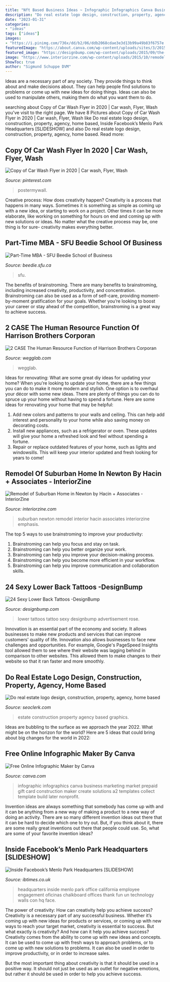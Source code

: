 ```yaml
---
title: "Nft Based Business Ideas ~ Infographic Infographics Canva Business Marketing Market Prepaid Gift Card Construction Maker Create Solutions A2 Templates Collect Template Build Later Nonprofit"
description: "Do real estate logo design, construction, property, agency, home based"
date: "2023-01-31"
categories:
- "ideas"
tags: ["ideas"]
images:
- "https://i.pinimg.com/736x/dd/b2/06/ddb2068cdae3e3d13b99a49b83f6757e.jpg"
featuredImage: "https://about.canva.com/wp-content/uploads/sites/3/2015/01/business_infographic.png"
featured_image: "https://designbump.com/wp-content/uploads/2015/09/the-black-rose-tattoo.jpg"
image: "https://www.interiorzine.com/wp-content/uploads/2015/10/remodel-suburban-home-newton-4.jpg"
ShowToc: true
author: "Sigmund Schuppe DVM"
---
```



Ideas are a necessary part of any society. They provide things to think about and make decisions about. They can help people find solutions to problems or come up with new ideas for doing things. Ideas can also be used to manipulate others, making them do what you want them to do.

	

		
searching about Copy of Car Wash Flyer in 2020 | Car wash, Flyer, Wash you've visit to the right page. We have 8 Pictures about Copy of Car Wash Flyer in 2020 | Car wash, Flyer, Wash like Do real estate logo design, construction, property, agency, home based, Inside Facebook’s Menlo Park Headquarters [SLIDESHOW] and also Do real estate logo design, construction, property, agency, home based. Read more:
		
    
## Copy Of Car Wash Flyer In 2020 | Car Wash, Flyer, Wash

<img loading=lazy src="https://i.pinimg.com/736x/dd/b2/06/ddb2068cdae3e3d13b99a49b83f6757e.jpg" onerror="this.onerror=null;this.src='https://tse1.mm.bing.net/th?id=OIP.5ngQkLwEMPVZ4PFY0idyFgHaKe&amp;pid=15.1';" alt="Copy of Car Wash Flyer in 2020 | Car wash, Flyer, Wash">

_Source: pinterest.com_

>postermywall. 

	

Creative process: How does creativity happen?
Creativity is a process that happens in many ways. Sometimes it is something as simple as coming up with a new idea, or starting to work on a project. Other times it can be more elaborate, like working on something for hours on end and coming up with new solutions or ideas. No matter what the creative process may be, one thing is for sure- creativity makes everything better.

    
## Part-Time MBA - SFU Beedie School Of Business

<img loading=lazy src="https://beedie.sfu.ca/uploads/Images/Global/Surrey-campus.jpg" onerror="this.onerror=null;this.src='https://tse3.mm.bing.net/th?id=OIP.R-iPpJpWhVNjcQ5Q_xrkKwHaEK&amp;pid=15.1';" alt="Part-Time MBA - SFU Beedie School of Business">

_Source: beedie.sfu.ca_

>sfu. 

	

The benefits of brainstroming.
There are many benefits to brainstroming, including increased creativity, productivity, and concentration. Brainstroming can also be used as a form of self-care, providing moment-by-moment gratification for your goals. Whether you’re looking to boost your career or stay ahead of the competition, brainstroming is a great way to achieve success.

    
## 2 CASE The Human Resource Function Of Harrison Brothers Corporan

<img loading=lazy src="https://wegglab.com/wp-content/uploads/2021/01/image-2390-224x300.png" onerror="this.onerror=null;this.src='https://tse3.mm.bing.net/th?id=OIP.CFu1vIeYWFhiLFAtuQyAcgAAAA&amp;pid=15.1';" alt="2 CASE The Human Resource Function of Harrison Brothers Corporan">

_Source: wegglab.com_

>wegglab. 

	

Ideas for renovating: What are some great diy ideas for updating your home?
When you're looking to update your home, there are a few things you can do to make it more modern and stylish. One option is to overhaul your décor with some new ideas. There are plenty of things you can do to spruce up your home without having to spend a fortune. Here are some ideas for renovating your home that may be helpful: 
1. Add new colors and patterns to your walls and ceiling. This can help add interest and personality to your home while also saving money on decorating costs. 
2. Install new appliances, such as a refrigerator or oven. These updates will give your home a refreshed look and feel without spending a fortune. 
3. Repair or replace outdated features of your home, such as lights and windowsills. This will keep your interior updated and fresh looking for years to come! 

    
## Remodel Of Suburban Home In Newton By Hacin + Associates - InteriorZine

<img loading=lazy src="https://www.interiorzine.com/wp-content/uploads/2015/10/remodel-suburban-home-newton-4.jpg" onerror="this.onerror=null;this.src='https://tse2.mm.bing.net/th?id=OIP.3kG5mjeq4FmHiH70gnjKrQHaE-&amp;pid=15.1';" alt="Remodel of Suburban Home in Newton by Hacin + Associates - InteriorZine">

_Source: interiorzine.com_

>suburban newton remodel interior hacin associates interiorzine emphasis. 

	

The top 5 ways to use brainstroming to improve your productivity:
1. Brainstroming can help you focus and stay on task.
2. Brainstroming can help you better organize your work.
3. Brainstroming can help you improve your decision-making process.
4. Brainstroming can help you become more efficient in your workflow.
5. Brainstroming can help you improve communication and collaboration skills.

    
## 24 Sexy Lower Back Tattoos -DesignBump

<img loading=lazy src="https://designbump.com/wp-content/uploads/2015/09/the-black-rose-tattoo.jpg" onerror="this.onerror=null;this.src='https://tse4.mm.bing.net/th?id=OIP.75UDR6OZMPhNbTWtfY0rlQHaJ4&amp;pid=15.1';" alt="24 Sexy Lower Back Tattoos -DesignBump">

_Source: designbump.com_

>lower tattoos tattoo sexy designbump advertisement rose. 

	

Innovation is an essential part of the economy and society. It allows businesses to make new products and services that can improve customers' quality of life. Innovation also allows businesses to face new challenges and opportunities. For example, Google's PageSpeed Insights tool allowed them to see where their website was lagging behind in comparison to other websites. This allowed them to make changes to their website so that it ran faster and more smoothly.

    
## Do Real Estate Logo Design, Construction, Property, Agency, Home Based

<img loading=lazy src="https://www.seoclerk.com/pics/000/872/853/24ced04d5e8ceae8758cb90492ab85cd.jpg" onerror="this.onerror=null;this.src='https://tse4.mm.bing.net/th?id=OIP.JM7QTV6M6uh1jLkEkquFzQHaEV&amp;pid=15.1';" alt="Do real estate logo design, construction, property, agency, home based">

_Source: seoclerk.com_

>estate construction property agency based graphics. 

	

Ideas are bubbling to the surface as we approach the year 2022. What might be on the horizon for the world? Here are 5 ideas that could bring about big changes for the world in 2022:

    
## Free Online Infographic Maker By Canva

<img loading=lazy src="https://about.canva.com/wp-content/uploads/sites/3/2015/01/business_infographic.png" onerror="this.onerror=null;this.src='https://tse1.mm.bing.net/th?id=OIP.DoBQ2q83DFzgKHRpF8VF1wHaSh&amp;pid=15.1';" alt="Free Online Infographic Maker by Canva">

_Source: canva.com_

>infographic infographics canva business marketing market prepaid gift card construction maker create solutions a2 templates collect template build later nonprofit. 

	

Invention ideas are always something that somebody has come up with and it can be anything from a new way of making a product to a new way of doing an activity. There are so many different invention ideas out there that it can be hard to decide which one to try out. But, if you think about it, there are some really great inventions out there that people could use. So, what are some of your favorite invention ideas?

    
## Inside Facebook’s Menlo Park Headquarters [SLIDESHOW]

<img loading=lazy src="https://d.ibtimes.co.uk/en/full/216797/facebook-headquarters.jpg" onerror="this.onerror=null;this.src='https://tse3.mm.bing.net/th?id=OIP.eQPlDEbYCgtjGHwg0xJTIwHaEy&amp;pid=15.1';" alt="Inside Facebook’s Menlo Park Headquarters [SLIDESHOW]">

_Source: ibtimes.co.uk_

>headquarters inside menlo park office california employee engagement oficinas chalkboard offices thank fun un technology walls con hq face. 

	

The power of creativity: How can creativity help you achieve success?
Creativity is a necessary part of any successful business. Whether it’s coming up with new ideas for products or services, or coming up with new ways to reach your target market, creativity is essential to success. But what exactly is creativity? And how can it help you achieve success?
Creativity comes from the ability to come up with new ideas and concepts. It can be used to come up with fresh ways to approach problems, or to come up with new solutions to problems. It can also be used in order to improve productivity, or in order to increase sales.

But the most important thing about creativity is that it should be used in a positive way. It should not just be used as an outlet for negative emotions, but rather it should be used in order to help you achieve success.

